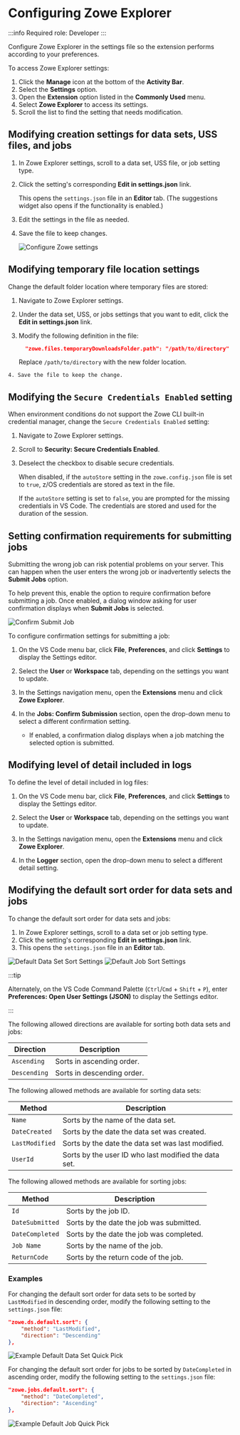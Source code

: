 # Configuring Zowe Explorer

:::info Required role: Developer
:::

Configure Zowe Explorer in the settings file so the extension performs according to your preferences.

To access Zowe Explorer settings:

1. Click the **Manage** icon at the bottom of the **Activity Bar**.
2. Select the **Settings** option.
3. Open the **Extension** option listed in the **Commonly Used** menu.
4. Select **Zowe Explorer** to access its settings.
5. Scroll the list to find the setting that needs modification.

## Modifying creation settings for data sets, USS files, and jobs

1. In Zowe Explorer settings, scroll to a data set, USS file, or job setting type.
2. Click the setting's corresponding **Edit in settings.json** link.

    This opens the `settings.json` file in an **Editor** tab. (The suggestions widget also opens if the functionality is enabled.)

3. Edit the settings in the file as needed.
4. Save the file to keep changes.

    ![Configure Zowe settings](../images/ze/ZE-Configuration2.gif)

## Modifying temporary file location settings

Change the default folder location where temporary files are stored:

   1. Navigate to Zowe Explorer settings.
   2. Under the data set, USS, or jobs settings that you want to edit, click the **Edit in settings.json** link.
   3. Modify the following definition in the file:

      ```json
        "zowe.files.temporaryDownloadsFolder.path": "/path/to/directory"
      ```

      Replace `/path/to/directory` with the new folder location.

    4. Save the file to keep the change.

## Modifying the `Secure Credentials Enabled` setting

When environment conditions do not support the Zowe CLI built-in credential manager, change the `Secure Credentials Enabled` setting:

 1. Navigate to Zowe Explorer settings.
 2. Scroll to **Security: Secure Credentials Enabled**.
 3. Deselect the checkbox to disable secure credentials.

    When disabled, if the `autoStore` setting in the `zowe.config.json` file is set to `true`, z/OS credentials are stored as text in the file.

    If the `autoStore` setting is set to `false`, you are prompted for the missing credentials in VS Code. The credentials are stored and used for the duration of the session.

## Setting confirmation requirements for submitting jobs

Submitting the wrong job can risk potential problems on your server. This can happen when the user enters the wrong job or inadvertently selects the **Submit Jobs** option.

To help prevent this, enable the option to require confirmation before submitting a job. Once enabled, a dialog window asking for user confirmation displays when **Submit Jobs** is selected.

![Confirm Submit Job](../images/ze/ZE-SubmitJobConfirm.gif)

To configure confirmation settings for submitting a job:

1. On the VS Code menu bar, click **File**, **Preferences**, and click **Settings** to display the Settings editor.

2. Select the **User** or **Workspace** tab, depending on the settings you want to update.
3. In the Settings navigation menu, open the **Extensions** menu and click **Zowe Explorer**.
4. In the **Jobs: Confirm Submission** section, open the drop-down menu to select a different confirmation setting.
    - If enabled, a confirmation dialog displays when a job matching the selected option is submitted.

## Modifying level of detail included in logs

To define the level of detail included in log files:

1. On the VS Code menu bar, click **File**, **Preferences**, and click **Settings** to display the Settings editor.

2. Select the **User** or **Workspace** tab, depending on the settings you want to update.
3. In the Settings navigation menu, open the **Extensions** menu and click **Zowe Explorer**.
4. In the **Logger** section, open the drop-down menu to select a different detail setting.

## Modifying the default sort order for data sets and jobs

To change the default sort order for data sets and jobs:

1. In Zowe Explorer settings, scroll to a data set or job setting type.
2. Click the setting's corresponding **Edit in settings.json** link.
3. This opens the `settings.json` file in an **Editor** tab.

![Default Data Set Sort Settings](../images//ze/ZE-default-ds-sort-setting.png)
![Default Job Sort Settings](../images//ze/ZE-default-job-sort-setting.png)

:::tip

Alternately, on the VS Code Command Palette (`Ctrl`/`Cmd` + `Shift` + `P`), enter **Preferences: Open User Settings (JSON)** to display the Settings editor.

:::

The following allowed directions are available for sorting both data sets and jobs:

| Direction | Description |
| --- | --- |
| `Ascending` | Sorts in ascending order. |
| `Descending` | Sorts in descending order. |

The following allowed methods are available for sorting data sets:

| Method | Description | 
| --- | --- |
| `Name` | Sorts by the name of the data set. |
| `DateCreated` | Sorts by the date the data set was created. |
| `LastModified` | Sorts by the date the data set was last modified. |
| `UserId` | Sorts by the user ID who last modified the data set. |

The following allowed methods are available for sorting jobs:

| Method | Description |
| --- | --- |
| `Id` | Sorts by the job ID. |
| `DateSubmitted` | Sorts by the date the job was submitted. |
| `DateCompleted` | Sorts by the date the job was completed. |
| `Job Name` | Sorts by the name of the job. |
| `ReturnCode` | Sorts by the return code of the job. |

### Examples
 
For changing the default sort order for data sets to be sorted by `LastModified` in descending order, modify the following setting to the `settings.json` file:

```json
"zowe.ds.default.sort": {
    "method": "LastModified",
    "direction": "Descending"
},
```

![Example Default Data Set Quick Pick](../images/ze/ZE-default-ds-quick-pick.png)

For changing the default sort order for jobs to be sorted by `DateCompleted` in ascending order, modify the following setting to the `settings.json` file:

```json
"zowe.jobs.default.sort": {
    "method": "DateCompleted",
    "direction": "Ascending"
},
```

![Example Default Job Quick Pick](../images/ze/ZE-default-job-quick-pick.png)